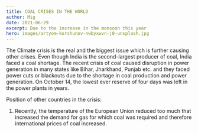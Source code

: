 ```yaml
---
title: COAL CRISES IN THE WORLD
author: Mig
date: 2021-06-29
excerpt: Due to the increase in the monsoon this year
hero: images/artyom-korshunov-nwbyxwvn-j0-unsplash.jpg
---
```

The Climate crisis is the real and the biggest issue which is further causing other crises. Even though India is the second-largest producer of coal, India faced a coal shortage. The recent crisis of coal caused disruption in power generation in many states like Bihar, Jharkhand, Punjab etc. and they faced power cuts or blackouts due to the shortage in coal production and power generation. On October 14, the lowest ever reserve of four days was left in the power plants in years.


Position of other countries in the crisis:

1. Recently, the temperature of the European Union reduced too much that increased the demand for gas for which coal was required and therefore international prices of coal increased.

